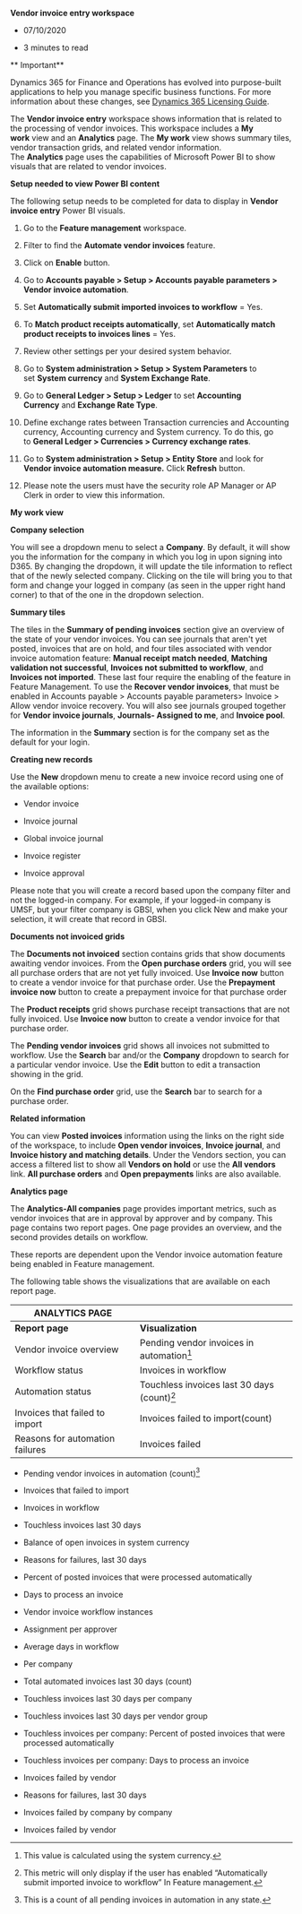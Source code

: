 **Vendor invoice entry workspace**

-   07/10/2020

-   3 minutes to read

** Important**

Dynamics 365 for Finance and Operations has evolved into purpose-built
applications to help you manage specific business functions. For more
information about these changes, see [Dynamics 365 Licensing
Guide](https://go.microsoft.com/fwlink/?LinkId=866544).

The **Vendor invoice entry** workspace shows information that is related to the
processing of vendor invoices. This workspace includes a **My work** view and
an **Analytics** page. The **My work** view shows summary tiles, vendor
transaction grids, and related vendor information. The **Analytics** page uses
the capabilities of Microsoft Power BI to show visuals that are related to
vendor invoices.

**Setup needed to view Power BI content**

The following setup needs to be completed for data to display in **Vendor
invoice entry** Power BI visuals.

1.  Go to the **Feature management** workspace.

2.  Filter to find the **Automate vendor invoices** feature.

3.  Click on **Enable** button.

4.  Go to **Accounts payable \> Setup \> Accounts payable parameters \> Vendor
    invoice automation**.

5.  Set **Automatically submit imported invoices to workflow** = Yes.

6.  To **Match product receipts automatically**, set **Automatically match
    product receipts to invoices lines** = Yes.

7.  Review other settings per your desired system behavior.

8.  Go to **System administration \> Setup \> System Parameters** to
    set **System currency** and **System Exchange Rate**.

9.  Go to **General Ledger \> Setup \> Ledger** to set **Accounting
    Currency** and **Exchange Rate Type**.

10. Define exchange rates between Transaction currencies and Accounting
    currency, Accounting currency and System currency. To do this, go
    to **General Ledger \> Currencies \> Currency exchange rates**.

11. Go to **System administration \> Setup \> Entity Store** and look for
    **Vendor invoice automation measure.** Click **Refresh** button.

12. Please note the users must have the security role AP Manager or AP Clerk in
    order to view this information.

**My work view**

**Company selection**

You will see a dropdown menu to select a **Company**. By default, it will show
you the information for the company in which you log in upon signing into D365.
By changing the dropdown, it will update the tile information to reflect that of
the newly selected company. Clicking on the tile will bring you to that form and
change your logged in company (as seen in the upper right hand corner) to that
of the one in the dropdown selection.

**Summary tiles**

The tiles in the **Summary of pending invoices** section give an overview of the
state of your vendor invoices. You can see journals that aren't yet posted,
invoices that are on hold, and four tiles associated with vendor invoice
automation feature: **Manual receipt match needed**, **Matching validation not
successful**, **Invoices not submitted to workflow**, and **Invoices not
imported**. These last four require the enabling of the feature in Feature
Management. To use the **Recover vendor invoices**, that must be enabled in
Accounts payable \> Accounts payable parameters\> Invoice \> Allow vendor
invoice recovery. You will also see journals grouped together for **Vendor
invoice journals**, **Journals- Assigned to me**, and **Invoice pool**.

The information in the **Summary** section is for the company set as the default
for your login.

**Creating new records**

Use the **New** dropdown menu to create a new invoice record using one of the
available options:

-   Vendor invoice

-   Invoice journal

-   Global invoice journal

-   Invoice register

-   Invoice approval

Please note that you will create a record based upon the company filter and not
the logged-in company. For example, if your logged-in company is UMSF, but your
filter company is GBSI, when you click New and make your selection, it will
create that record in GBSI.

**Documents not invoiced grids**

The **Documents not invoiced** section contains grids that show documents
awaiting vendor invoices. From the **Open purchase orders** grid, you will see
all purchase orders that are not yet fully invoiced. Use **Invoice now** button
to create a vendor invoice for that purchase order. Use the **Prepayment invoice
now** button to create a prepayment invoice for that purchase order

The **Product receipts** grid shows purchase receipt transactions that are not
fully invoiced. Use **Invoice now** button to create a vendor invoice for that
purchase order.

The **Pending vendor invoices** grid shows all invoices not submitted to
workflow. Use the **Search** bar and/or the **Company** dropdown to search for a
particular vendor invoice. Use the **Edit** button to edit a transaction showing
in the grid.

On the **Find purchase order** grid, use the **Search** bar to search for a
purchase order.

**Related information**

You can view **Posted invoices** information using the links on the right side
of the workspace, to include **Open vendor invoices**, **Invoice journal**, and
**Invoice history and matching details**. Under the Vendors section, you can
access a filtered list to show all **Vendors on hold** or use the **All
vendors** link. **All purchase orders** and **Open prepayments** links are also
available.

**Analytics page**

The **Analytics-All companies** page provides important metrics, such as vendor
invoices that are in approval by approver and by company. This page contains two
report pages. One page provides an overview, and the second provides details on
workflow.

These reports are dependent upon the Vendor invoice automation feature being
enabled in Feature management.

The following table shows the visualizations that are available on each report
page.

| **ANALYTICS PAGE**              |                                             |
|---------------------------------|---------------------------------------------|
| **Report page**                 | **Visualization**                           |
| Vendor invoice overview         | Pending vendor invoices in automation[^1]   |
| Workflow status                 | Invoices in workflow                        |
| Automation status               | Touchless invoices last 30 days (count)[^3] |
| Invoices that failed to import  | Invoices failed to import(count)            |
| Reasons for automation failures | Invoices failed                             |

[^1]: This value is calculated using the system currency.

-   Pending vendor invoices in automation (count)[^2]

[^2]: This is a count of all pending invoices in automation in any state.

-   Invoices that failed to import

-   Invoices in workflow

-   Touchless invoices last 30 days

-   Balance of open invoices in system currency

-   Reasons for failures, last 30 days

-   Percent of posted invoices that were processed automatically

-   Days to process an invoice

-   Vendor invoice workflow instances

-   Assignment per approver

-   Average days in workflow

-   Per company

[^3]: This metric will only display if the user has enabled “Automatically
submit imported invoice to workflow” In Feature management.

-   Total automated invoices last 30 days (count)

-   Touchless invoices last 30 days per company

-   Touchless invoices last 30 days per vendor group

-   Touchless invoices per company: Percent of posted invoices that were
    processed automatically

-   Touchless invoices per company: Days to process an invoice

-   Invoices failed by vendor

-   Reasons for failures, last 30 days

-   Invoices failed by company by company

-   Invoices failed by vendor
